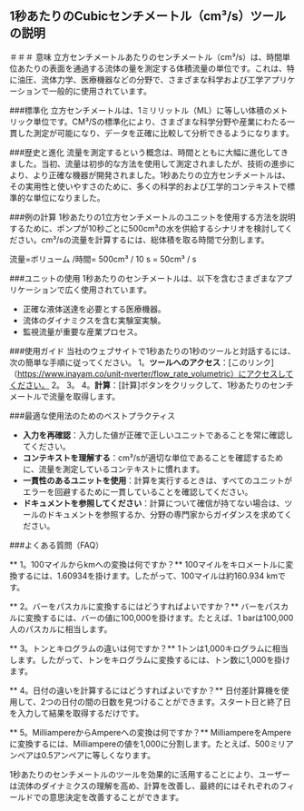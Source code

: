 ## 1秒あたりのCubicセンチメートル（cm³/s）ツールの説明

＃＃＃ 意味
立方センチメートルあたりのセンチメートル（cm³/s）は、時間単位あたりの表面を通過する流体の量を測定する体積流量の単位です。これは、特に油圧、流体力学、医療機器などの分野で、さまざまな科学および工学アプリケーションで一般的に使用されています。

###標準化
立方センチメートルは、1ミリリットル（ML）に等しい体積のメトリック単位です。CM³/Sの標準化により、さまざまな科学分野や産業にわたる一貫した測定が可能になり、データを正確に比較して分析できるようになります。

###歴史と進化
流量を測定するという概念は、時間とともに大幅に進化してきました。当初、流量は初歩的な方法を使用して測定されましたが、技術の進歩により、より正確な機器が開発されました。1秒あたりの立方センチメートルは、その実用性と使いやすさのために、多くの科学的および工学的コンテキストで標準的な単位になりました。

###例の計算
1秒あたりの1立方センチメートルのユニットを使用する方法を説明するために、ポンプが10秒ごとに500cm³の水を供給するシナリオを検討してください。cm³/sの流量を計算するには、総体積を取る時間で分割します。

流量=ボリューム /時間= 500cm³ / 10 s = 50cm³ / s

###ユニットの使用
1秒あたりのセンチメートルは、以下を含むさまざまなアプリケーションで広く使用されています。
- 正確な液体送達を必要とする医療機器。
- 流体のダイナミクスを含む実験室実験。
- 監視流量が重要な産業プロセス。

###使用ガイド
当社のウェブサイトで1秒あたりの1秒のツールと対話するには、次の簡単な手順に従ってください。
1。**ツールへのアクセス**：[このリンク]（https://www.inayam.co/unit-nverter/flow_rate_volumetric）にアクセスしてください。
2。
3。
4。**計算**：[計算]ボタンをクリックして、1秒あたりのセンチメートルで流量を取得します。

###最適な使用法のためのベストプラクティス
-  **入力を再確認**：入力した値が正確で正しいユニットであることを常に確認してください。
-  **コンテキストを理解する**：cm³/sが適切な単位であることを確認するために、流量を測定しているコンテキストに慣れます。
-  **一貫性のあるユニットを使用**：計算を実行するときは、すべてのユニットがエラーを回避するために一貫していることを確認してください。
-  **ドキュメントを参照してください**：計算について確信が持てない場合は、ツールのドキュメントを参照するか、分野の専門家からガイダンスを求めてください。

###よくある質問（FAQ）

** 1。100マイルからkmへの変換は何ですか？**
100マイルをキロメートルに変換するには、1.60934を掛けます。したがって、100マイルは約160.934 kmです。

** 2。バーをパスカルに変換するにはどうすればよいですか？**
バーをパスカルに変換するには、バーの値に100,000を掛けます。たとえば、1 barは100,000人のパスカルに相当します。

** 3。トンとキログラムの違いは何ですか？**
1トンは1,000キログラムに相当します。したがって、トンをキログラムに変換するには、トン数に1,000を掛けます。

** 4。日付の違いを計算するにはどうすればよいですか？**
日付差計算機を使用して、2つの日付の間の日数を見つけることができます。スタート日と終了日を入力して結果を取得するだけです。

** 5。MilliampereからAmpereへの変換は何ですか？**
MilliampereをAmpereに変換するには、Milliampereの値を1,000に分割します。たとえば、500ミリアンペアは0.5アンペアに等しくなります。

1秒あたりのセンチメートルのツールを効果的に活用することにより、ユーザーは流体のダイナミクスの理解を高め、計算を改善し、最終的にはそれぞれのフィールドでの意思決定を改善することができます。